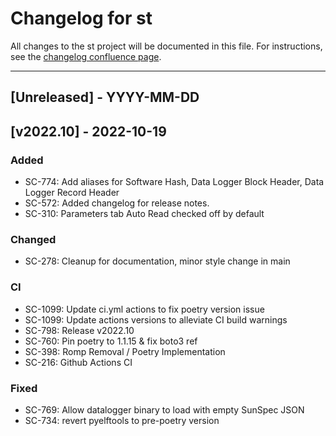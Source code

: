 # Changelog for st

All changes to the st project will be documented in this file.
For instructions, see the [changelog confluence page](https://epcpower.atlassian.net/l/c/zM7wz0at).

-------------------------------------------------------------------------------

## [Unreleased] - YYYY-MM-DD

## [v2022.10] - 2022-10-19

### Added

- SC-774: Add aliases for Software Hash, Data Logger Block Header, Data Logger Record Header
- SC-572: Added changelog for release notes.
- SC-310: Parameters tab Auto Read checked off by default

### Changed

- SC-278: Cleanup for documentation, minor style change in main

### CI

- SC-1099: Update ci.yml actions to fix poetry version issue
- SC-1099: Update actions versions to alleviate CI build warnings
- SC-798: Release v2022.10
- SC-760: Pin poetry to 1.1.15 & fix boto3 ref
- SC-398: Romp Removal / Poetry Implementation
- SC-216: Github Actions CI

### Fixed

- SC-769: Allow datalogger binary to load with empty SunSpec JSON
- SC-734: revert pyelftools to pre-poetry version

